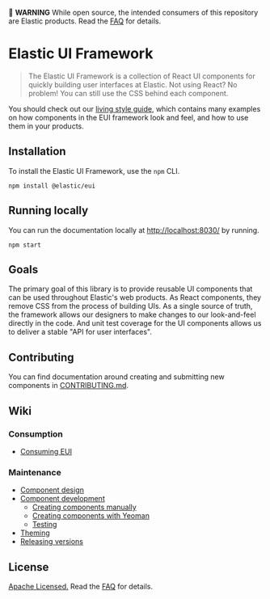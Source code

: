 🚨 **WARNING** While open source, the intended consumers of this repository are Elastic products. Read the [FAQ][faq] for details.

# Elastic UI Framework

> The Elastic UI Framework is a collection of React UI components for quickly building user interfaces
> at Elastic. Not using React? No problem! You can still use the CSS behind each component.

You should check out our [living style guide][docs], which contains many examples on how components in the EUI framework look and feel, and how to use them in your products.

## Installation

To install the Elastic UI Framework, use the `npm` CLI.

```
npm install @elastic/eui
```

## Running locally

You can run the documentation locally at [http://localhost:8030/](http://localhost:8030/) by running.

```
npm start
```

## Goals

The primary goal of this library is to provide reusable UI components that can be used throughout
Elastic's web products. As React components, they remove CSS from the process of building UIs.
As a single source of truth, the framework allows our designers to make changes to our look-and-feel
directly in the code. And unit test coverage for the UI components allows us to deliver a stable
"API for user interfaces".

## Contributing

You can find documentation around creating and submitting new components in [CONTRIBUTING.md](CONTRIBUTING.md).

## Wiki

### Consumption

* [Consuming EUI][consuming]

### Maintenance

* [Component design][component-design]
* [Component development][component-development]
  * [Creating components manually][creating-components-manually]
  * [Creating components with Yeoman][creating-components-yeoman]
  * [Testing][testing]
* [Theming][theming]
* [Releasing versions][releasing-versions]

## License

[Apache Licensed.][license] Read the [FAQ][faq] for details.

[license]: LICENSE.md
[faq]: FAQ.md
[consuming]: wiki/consuming.md
[component-design]: wiki/component-design.md
[component-development]: wiki/component-development.md
[creating-components-manually]: wiki/creating-components-manually.md
[creating-components-yeoman]: wiki/creating-components-yeoman.md
[releasing-versions]: wiki/releasing-versions.md
[testing]: wiki/testing.md
[theming]: wiki/theming.md
[docs]: https://elastic.github.io/eui/
